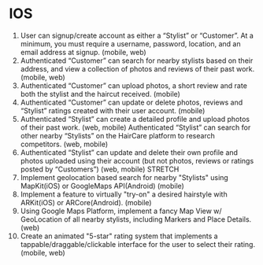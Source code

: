 # IOS

1. User can signup/create account as either a “Stylist” or “Customer”. At a minimum, you must require a username, password, location, and an email address at signup. (mobile, web)
2. Authenticated “Customer” can search for nearby stylists based on their address, and view a collection of photos and reviews of their past work. (mobile, web)
3. Authenticated “Customer” can upload photos, a short review and rate both the stylist and the haircut received. (mobile)
4. Authenticated “Customer” can update or delete photos, reviews and “Stylist” ratings created with their user account. (mobile)
5. Authenticated “Stylist” can create a detailed profile and upload photos of their past work. (web, mobile)
Authenticated “Stylist” can search for other nearby “Stylists” on the HairCare platform to research competitors. (web, mobile)
6. Authenticated “Stylist” can update and delete their own profile and photos uploaded using their account (but not photos, reviews or ratings posted by “Customers”) (web, mobile)
STRETCH
1. Implement geolocation based search for nearby "Stylists" using MapKit(iOS) or GoogleMaps API(Android) (mobile)
2. Implement a feature to virtually "try-on" a desired hairstyle with ARKit(iOS) or ARCore(Android). (mobile)
3. Using Google Maps Platform, implement a fancy Map View w/ GeoLocation of all nearby stylists, including Markers and Place Details. (web)
4. Create an animated "5-star" rating system that implements a tappable/draggable/clickable interface for the user to select their rating. (mobile, web)